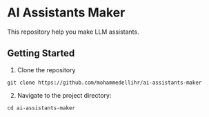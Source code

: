 # AI Assistants Maker
This repository help you make LLM assistants.

## Getting Started
1. Clone the repository
```
git clone https://github.com/mohammedellihr/ai-assistants-maker
```
2. Navigate to the project directory:
```
cd ai-assistants-maker
```
